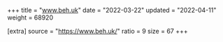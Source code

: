 +++
title = "www.beh.uk"
date = "2022-03-22"
updated = "2022-04-11"
weight = 68920

[extra]
source = "https://www.beh.uk/"
ratio = 9
size = 67
+++
